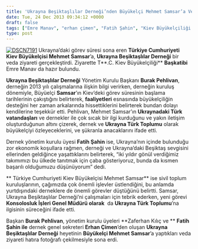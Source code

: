 ```yaml
---
title: 'Ukrayna Beşiktaşlılar Derneği’nden Büyükelçi Mehmet Samsar’a Veda Ziyareti'
date: Tue, 24 Dec 2013 09:34:12 +0000
draft: false
tags: ["Emre Manav", "erhan çimen", "Fatih Şahin", "Kiev Büyükelçiliği Başkatibi", "Konsolosluk İşleri Genel Müdürlüğü", "Mehmet Samsar", "Türkiye Cumhuriyeti Kiev Büyükelçisi", "Ukrayna Beşiktaşlılar Derneği", "Ukrayna Beşiktaşlılar Derneği", "Ukrayna Türk Toplumu", "Veda Ziyareti", "Zaferhan Kılıç"]
type: post
---
```


[![DSCN7191](https://burakpehlivan.org/wp-content/uploads/2013/12/DSCN7191.jpg)](https://burakpehlivan.org/wp-content/uploads/2013/12/DSCN7191.jpg)
Ukrayna’daki görev süresi sona eren **Türkiye Cumhuriyeti Kiev Büyükelçisi Mehmet Samsar**’a, **Ukrayna Beşiktaşlılar Derneği** bir veda ziyareti gerçekleştirdi. Ziyarette T**.C. Kiev Büyükelçiliği** **Başkatibi** Emre Manav da hazır bulundu.

**Ukrayna Beşiktaşlılar Derneği** Yönetim Kurulu Başkanı **Burak Pehlivan**, derneğin 2013 yılı çalışmalarına ilişkin bilgi verirken, derneğin kuruluş dönemiyle, Büyüelçi **Samsar**’ın Kiev’deki görev süresinin başlama tarihlerinin çakıştığını belirterek, **faaliyetleri** esnasında büyükelçiliğin desteğini her zaman arkalarında hissettiklerini belirterek bundan dolayı kendilerine teşekkür etti. Pehlivan, Mehmet Samsar’ın **Ukraynadaki Türk vatandaşları** ve dernekler ile çok sıcak bir ilgi kurduğunu ve yakın iletişim oluşturduğunun altını çizerek, dernek ve **Ukrayna Türk Toplumu** olarak büyükelçiyi özleyeceklerini, ve şükranla anacaklarını ifade etti.

Dernek yönetim kurulu üyesi **Fatih Şahin** ise, Ukrayna’nın içinde bulunduğu zor ekonomik koşullara rağmen, derneği ve Ukrayna’daki Beşiktaş sevgisini ellerinden geldiğince yaşattıklarını belirterek, “iki yıldır gönül verdiğimiz takımımızı bu ülkede tanıtmak için çaba gösteriyoruz, bunda da kısmen başarılı olduğumuzu düşünüyorum” dedi.

** Türkiye Cumhuriyeti Kiev Büyükelçisi Mehmet Samsar** ise sivil toplum kuruluşlarının, çağımızda çok önemli işlevler üstlendiğini, bu anlamda yurtdışındaki derneklere de önemli görevler düştüğünü belirtti. Samsar, Ukrayna Beşiktaşlılar Derneği’ni çalışmaları için tebrik ederken, yeni görevi **Konsolosluk İşleri Genel Müdürü olarak**  da **Ukrayna Türk Toplumu**’na ilgisinin süreceğini ifade etti.

Başkan **Burak Pehlivan**, yönetim kurulu üyeleri **Zaferhan Kılıç ve ** **Fatih Şahin ile** dernek genel sekreteri **Erhan Çimen**’den oluşan **Ukrayna Beşiktaşlılar Derneği** heyetinin **Büyükelçi Mehmet Samsar**’a yaptıkları veda ziyareti hatıra fotoğrafı çekilmesiyle sona erdi.
